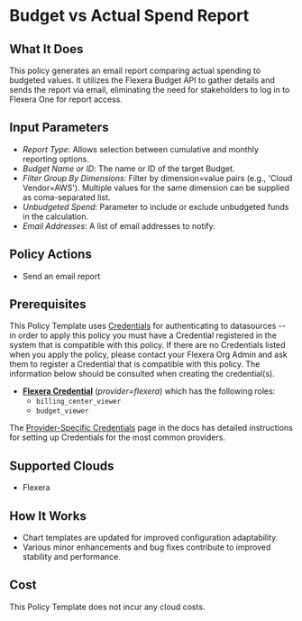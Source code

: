 # Budget vs Actual Spend Report

## What It Does

This policy generates an email report comparing actual spending to budgeted values. It utilizes the Flexera Budget API to gather details and sends the report via email, eliminating the need for stakeholders to log in to Flexera One for report access.

## Input Parameters

- _Report Type_: Allows selection between cumulative and monthly reporting options.
- _Budget Name or ID_: The name or ID of the target Budget.
- _Filter Group By Dimensions_: Filter by dimension=value pairs (e.g., 'Cloud Vendor=AWS'). Multiple values for the same dimension can be supplied as coma-separated list.
- _Unbudgeted Spend_: Parameter to include or exclude unbudgeted funds in the calculation.
- _Email Addresses_: A list of email addresses to notify.

## Policy Actions

- Send an email report

## Prerequisites

This Policy Template uses [Credentials](https://docs.flexera.com/flexera/EN/Automation/ManagingCredentialsExternal.htm) for authenticating to datasources -- in order to apply this policy you must have a Credential registered in the system that is compatible with this policy. If there are no Credentials listed when you apply the policy, please contact your Flexera Org Admin and ask them to register a Credential that is compatible with this policy. The information below should be consulted when creating the credential(s).

- [**Flexera Credential**](https://docs.flexera.com/flexera/EN/Automation/ProviderCredentials.htm) (*provider=flexera*) which has the following roles:
  - `billing_center_viewer`
  - `budget_viewer`

The [Provider-Specific Credentials](https://docs.flexera.com/flexera/EN/Automation/ProviderCredentials.htm) page in the docs has detailed instructions for setting up Credentials for the most common providers.

## Supported Clouds

- Flexera

## How It Works

- Chart templates are updated for improved configuration adaptability.
- Various minor enhancements and bug fixes contribute to improved stability and performance.

## Cost

This Policy Template does not incur any cloud costs.
